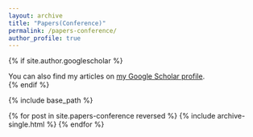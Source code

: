 ```yaml
---
layout: archive
title: "Papers(Conference)"
permalink: /papers-conference/
author_profile: true
---
```


{% if site.author.googlescholar %}
  <div class="wordwrap">You can also find my articles on <a href="{{site.author.googlescholar}}">my Google Scholar profile</a>.</div>
{% endif %}

{% include base_path %}

{% for post in site.papers-conference reversed %}
  {% include archive-single.html %}
{% endfor %}
